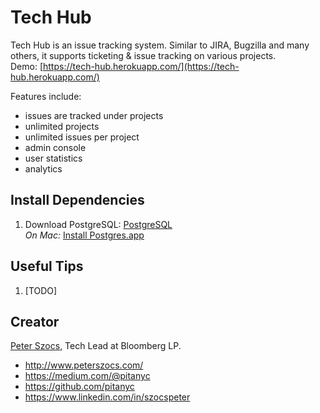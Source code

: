 # Tech Hub

Tech Hub is an issue tracking system.  Similar to JIRA, Bugzilla and many others, it supports ticketing & issue tracking on various projects.  
Demo: [https://tech-hub.herokuapp.com/](https://tech-hub.herokuapp.com/)

Features include:
* issues are tracked under projects
* unlimited projects
* unlimited issues per project
* admin console
* user statistics
* analytics

## Install Dependencies

1. Download PostgreSQL: [PostgreSQL](https://www.postgresql.org/)  
 _On Mac:_ [Install Postgres.app](https://postgresapp.com/)

## Useful Tips

1. [TODO]

## Creator

[Peter Szocs](http://www.peterszocs.com), Tech Lead at Bloomberg LP.

* http://www.peterszocs.com/
* https://medium.com/@pitanyc
* https://github.com/pitanyc
* https://www.linkedin.com/in/szocspeter
